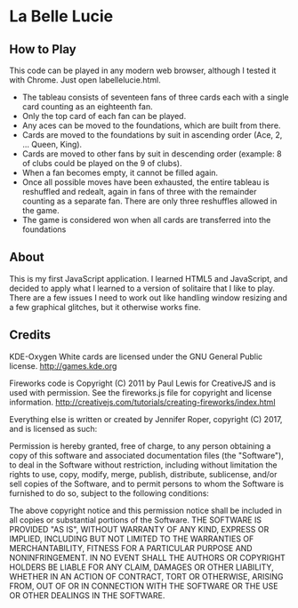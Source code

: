 # La Belle Lucie
## How to Play
This code can be played in any modern web browser, although I tested it with Chrome.  Just open labellelucie.html.

* The tableau consists of seventeen fans of three cards each with a single card counting as an eighteenth fan.
* Only the top card of each fan can be played. 
* Any aces can be moved to the foundations, which are built from there.
* Cards are moved to the foundations by suit in ascending order (Ace, 2, ... Queen, King).
* Cards are moved to other fans by suit in descending order (example:  8 of clubs could be played on the 9 of clubs).
* When a fan becomes empty, it cannot be filled again.
* Once all possible moves have been exhausted, the entire tableau is reshuffled and redealt, again in fans of three with the remainder counting as a separate fan. There are only three reshuffles allowed in the game.
* The game is considered won when all cards are transferred into the foundations

## About
This is my first JavaScript application.  I learned HTML5 and JavaScript, and decided to apply what I learned to a version of solitaire that I like to play.  There are a few issues I need to work out like handling window resizing and a few graphical glitches, but it otherwise works fine.

## Credits
KDE-Oxygen White cards are licensed under the GNU General Public license.
http://games.kde.org

Fireworks code is Copyright (C) 2011 by Paul Lewis for CreativeJS and is used with permission.
See the fireworks.js file for copyright and license information.
http://creativejs.com/tutorials/creating-fireworks/index.html

Everything else is written or created by Jennifer Roper, copyright (C) 2017, and is licensed as such:  

Permission is hereby granted, free of charge, to any person obtaining a copy of this software and associated documentation files (the "Software"), to deal in the Software without restriction, including without limitation the rights to use, copy, modify, merge, publish, distribute, sublicense, and/or sell copies of the Software, and to permit persons to whom the Software is furnished to do so, subject to the following conditions:

The above copyright notice and this permission notice shall be included in all copies or substantial portions of the Software.
THE SOFTWARE IS PROVIDED "AS IS", WITHOUT WARRANTY OF ANY KIND, EXPRESS OR IMPLIED, INCLUDING BUT NOT LIMITED TO THE WARRANTIES OF MERCHANTABILITY, FITNESS FOR A PARTICULAR PURPOSE AND NONINFRINGEMENT. IN NO EVENT SHALL THE AUTHORS OR COPYRIGHT HOLDERS BE LIABLE FOR ANY CLAIM, DAMAGES OR OTHER LIABILITY, WHETHER IN AN ACTION OF CONTRACT, TORT OR OTHERWISE, ARISING FROM, OUT OF OR IN CONNECTION WITH THE SOFTWARE OR THE USE OR OTHER DEALINGS IN THE SOFTWARE.
